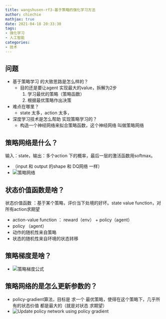 ```yaml
---
title: wangshusen-rf3-基于策略的强化学习方法
author: chiechie
mathjax: true
date: 2021-04-18 20:33:30
tags:
- 强化学习
- 人工智能
categories:
- 技术
---
```


## 问题

- 基于策略学习 的大致思路是怎么样的？
    - 目的还是要让agent 实现最大的value，拆解为2步
        1. 学习最优的策略（策略函数）
        2. 根据最优策略作出决策
-  难点在哪里？
    - state 太多，action 太多，
- 深度学习技术是怎么帮助 实现策略学习的？
    - 构造一个神经网络来拟合策略函数，这个神经网络 叫做策略网络


## 策略网络是什么？
输入：state，输出：多个action 下的概率，最后一层的激活函数用softmax。

- （input 和 output 的shape 和 DQ网络 一样）
- ![策略网络](https://firebasestorage.googleapis.com/v0/b/firescript-577a2.appspot.com/o/imgs%2Fapp%2Frf_learning%2FGqFFfS975r.png?alt=media&token=71ba382a-432c-4c00-8759-692d84c03f3d)

## 状态价值函数是啥？

状态价值函数 ：基于某个策略，评价当下处境的好坏。state value function，对所有action求期望

- action-value function ： reward（env） + policy（agent）
- policy （agent）
- 动作的随机性来自策略
- 状态的随机性来自环境的状态转移 

## 策略梯度是啥？

- ![策略梯度公式](https://firebasestorage.googleapis.com/v0/b/firescript-577a2.appspot.com/o/imgs%2Fapp%2Frf_learning%2F-uknITMKCq.png?alt=media&token=e1a97c61-4fef-4837-8983-f74ec86f3e5f)

## 策略网络的是怎么更新参数的？

- policy-gradient算法，目标是 求一个 最优策略，使得在这个策略下，几乎所有的状态价值 都是最大的（就是对状态 求期望）
- ![Update policy network using policy gradient](https://firebasestorage.googleapis.com/v0/b/firescript-577a2.appspot.com/o/imgs%2Fapp%2Frf_learning%2FGvhdfoS3jM.png?alt=media&token=52ed6dde-1bd6-4428-856b-e319d58800d1)
